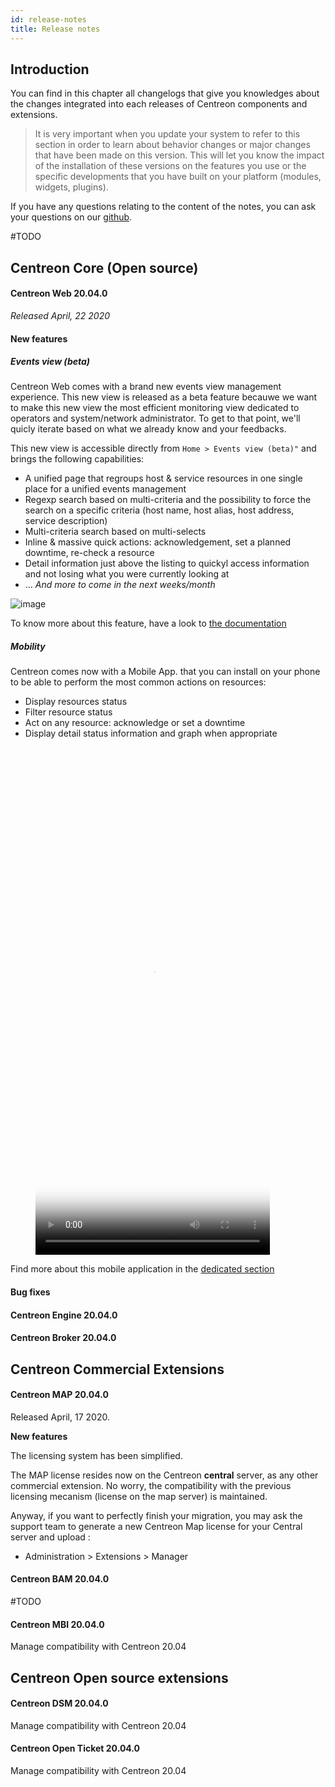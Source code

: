 ```yaml
---
id: release-notes
title: Release notes
---
```


## Introduction

You can find in this chapter all changelogs that give you knowledges about the
changes integrated into each releases of Centreon components and extensions.

> It is very important when you update your system to refer to this section in
> order to learn about behavior changes or major changes that have been made on
> this version. This will let you know the impact of the installation of these
> versions on the features you use or the specific developments that you have
> built on your platform (modules, widgets, plugins).

If you have any questions relating to the content of the notes, you can ask your
questions on our [github](https://github.com/centreon/centreon).

#TODO

## Centreon Core (Open source)

<!--DOCUSAURUS_CODE_TABS-->
<!--Centreon Web -->

#### Centreon Web 20.04.0

*Released April, 22  2020*

#### New features

##### Events view (beta)

Centreon Web comes with a brand new events view management experience. This new view is released 
as a beta feature becauwe we want to make this new view the most efficient monitoring view dedicated to operators
and system/network administrator. To get to that point, we'll quicly iterate based on what we already 
know and your feedbacks.

This new view is accessible directly from `Home > Events view (beta)"` and brings the following capabilities:

* A unified page that regroups host & service resources in one single place for a unified events management
* Regexp search based on multi-criteria and the possibility to force the search on a specific criteria 
 (host name, host alias, host address, service description)
* Multi-criteria search based on multi-selects 
* Inline & massive quick actions: acknowledgement, set a planned downtime, re-check a resource
* Detail information just above the listing to quickyl access information and not losing what you were currently looking at
* ... *And more to come in the next weeks/month*

![image](../assets/alerts/events-view/events-view-demo.gif)

To know more about this feature, have a look to [the documentation](../alerts/events-view)

##### Mobility

Centreon comes now with a Mobile App. that you can install on your phone to be able to perform the 
most common actions on resources:

* Display resources status 
* Filter resource status 
* Act on any resource: acknowledge or set a downtime
* Display detail status information and graph when appropriate

<figure class="video_container">
  <video width="375" height="812" controls="true" allowfullscreen="true" poster="../assets/mobile/mobile-login.png">
    <source src="../assets/mobile/mobile-demo.mp4" type="video/mp4">
  </video>
</figure>

Find more about this mobile application in the [dedicated section](../mobile/introduction)

#### Bug fixes

<!--Centreon Engine -->

#### Centreon Engine 20.04.0


<!--Centreon Broker -->

#### Centreon Broker 20.04.0



<!--END_DOCUSAURUS_CODE_TABS-->

## Centreon Commercial Extensions

<!--DOCUSAURUS_CODE_TABS-->

<!--Centreon MAP -->

#### Centreon MAP 20.04.0

Released April, 17 2020.

**New features**

The licensing system has been simplified.

The MAP license resides now on the Centreon **central** server, as any other
commercial extension. No worry, the compatibility with the previous licensing
mecanism (license on the map server) is maintained.

Anyway, if you want to perfectly finish your migration, you may ask the support
team to generate a new Centreon Map license for your Central server and upload :

  - Administration > Extensions > Manager


<!--Centreon BAM -->

#### Centreon BAM 20.04.0

#TODO


<!--Centreon MBI -->

#### Centreon MBI 20.04.0

Manage compatibility with Centreon 20.04

<!--END_DOCUSAURUS_CODE_TABS-->


## Centreon Open source extensions 

<!--DOCUSAURUS_CODE_TABS-->

<!--Centreon DSM -->

#### Centreon DSM 20.04.0

Manage compatibility with Centreon 20.04


<!--Centreon Open Ticket  -->

#### Centreon Open Ticket 20.04.0

Manage compatibility with Centreon 20.04


<!--END_DOCUSAURUS_CODE_TABS-->


